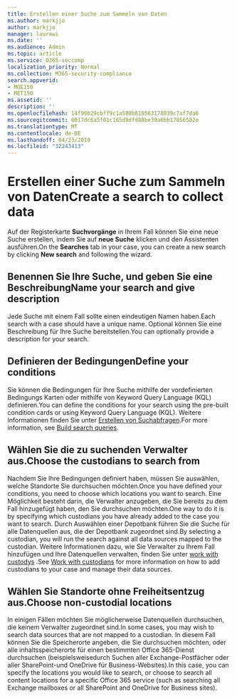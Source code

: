 ```yaml
---
title: Erstellen einer Suche zum Sammeln von Daten
ms.author: markjjo
author: markjjo
manager: laurawi
ms.date: ''
ms.audience: Admin
ms.topic: article
ms.service: O365-seccomp
localization_priority: Normal
ms.collection: M365-security-compliance
search.appverid:
- MOE150
- MET150
ms.assetid: ''
description: ''
ms.openlocfilehash: 14f90b29cbff9c1a588b816563178039c7af7da6
ms.sourcegitcommit: 0017dc6a5f81c165d9dfd88be39a6bb17856582e
ms.translationtype: MT
ms.contentlocale: de-DE
ms.lasthandoff: 04/23/2019
ms.locfileid: "32243413"
---
```

# <a name="create-a-search-to-collect-data"></a><span data-ttu-id="4404e-102">Erstellen einer Suche zum Sammeln von Daten</span><span class="sxs-lookup"><span data-stu-id="4404e-102">Create a search to collect data</span></span>

<span data-ttu-id="4404e-103">Auf der Registerkarte **Suchvorgänge** in Ihrem Fall können Sie eine neue Suche erstellen, indem Sie auf **neue Suche** klicken und den Assistenten ausführen.</span><span class="sxs-lookup"><span data-stu-id="4404e-103">On the **Searches** tab in your case, you can create a new search by clicking **New search** and following the wizard.</span></span>

## <a name="name-your-search-and-give-description"></a><span data-ttu-id="4404e-104">Benennen Sie Ihre Suche, und geben Sie eine Beschreibung</span><span class="sxs-lookup"><span data-stu-id="4404e-104">Name your search and give description</span></span>

<span data-ttu-id="4404e-105">Jede Suche mit einem Fall sollte einen eindeutigen Namen haben.</span><span class="sxs-lookup"><span data-stu-id="4404e-105">Each search with a case should have a unique name.</span></span> <span data-ttu-id="4404e-106">Optional können Sie eine Beschreibung für Ihre Suche bereitstellen.</span><span class="sxs-lookup"><span data-stu-id="4404e-106">You can optionally provide a description for your search.</span></span> 

## <a name="define-your-conditions"></a><span data-ttu-id="4404e-107">Definieren der Bedingungen</span><span class="sxs-lookup"><span data-stu-id="4404e-107">Define your conditions</span></span>

<span data-ttu-id="4404e-108">Sie können die Bedingungen für Ihre Suche mithilfe der vordefinierten Bedingungs Karten oder mithilfe von Keyword Query Language (KQL) definieren.</span><span class="sxs-lookup"><span data-stu-id="4404e-108">You can define the conditions for your search using the pre-built condition cards or using Keyword Query Language (KQL).</span></span> <span data-ttu-id="4404e-109">Weitere Informationen finden Sie unter [Erstellen von Suchabfragen](building-search-queries.md).</span><span class="sxs-lookup"><span data-stu-id="4404e-109">For more information, see [Build search queries](building-search-queries.md).</span></span>

## <a name="choose-the-custodians-to-search-from"></a><span data-ttu-id="4404e-110">Wählen Sie die zu suchenden Verwalter aus.</span><span class="sxs-lookup"><span data-stu-id="4404e-110">Choose the custodians to search from</span></span>

<span data-ttu-id="4404e-111">Nachdem Sie Ihre Bedingungen definiert haben, müssen Sie auswählen, welche Standorte Sie durchsuchen möchten.</span><span class="sxs-lookup"><span data-stu-id="4404e-111">Once you have defined your conditions, you need to choose which locations you want to search.</span></span> <span data-ttu-id="4404e-112">Eine Möglichkeit besteht darin, die Verwalter anzugeben, die Sie bereits zu dem Fall hinzugefügt haben, den Sie durchsuchen möchten.</span><span class="sxs-lookup"><span data-stu-id="4404e-112">One way to do it is by specifying which custodians you have already added to the case you want to search.</span></span> <span data-ttu-id="4404e-113">Durch Auswählen einer Depotbank führen Sie die Suche für alle Datenquellen aus, die der Depotbank zugeordnet sind.</span><span class="sxs-lookup"><span data-stu-id="4404e-113">By selecting a custodian, you will run the search against all data sources mapped to the custodian.</span></span> <span data-ttu-id="4404e-114">Weitere Informationen dazu, wie Sie Verwalter zu Ihrem Fall hinzufügen und Ihre Datenquellen verwalten, finden Sie unter [work with custodys](managing-custodians.md) .</span><span class="sxs-lookup"><span data-stu-id="4404e-114">See [Work with custodians](managing-custodians.md) for more information on how to add custodians to your case and manage their data sources.</span></span>

## <a name="choose-non-custodial-locations"></a><span data-ttu-id="4404e-115">Wählen Sie Standorte ohne Freiheitsentzug aus.</span><span class="sxs-lookup"><span data-stu-id="4404e-115">Choose non-custodial locations</span></span>

<span data-ttu-id="4404e-116">In einigen Fällen möchten Sie möglicherweise Datenquellen durchsuchen, die keinem Verwalter zugeordnet sind.</span><span class="sxs-lookup"><span data-stu-id="4404e-116">In some cases, you may wish to search data sources that are not mapped to a custodian.</span></span> <span data-ttu-id="4404e-117">In diesem Fall können Sie die Speicherorte angeben, die Sie durchsuchen möchten, oder alle inhaltsspeicherorte für einen bestimmten Office 365-Dienst durchsuchen (beispielsweisedurch Suchen aller Exchange-Postfächer oder aller SharePoint-und OneDrive für Business-Websites).</span><span class="sxs-lookup"><span data-stu-id="4404e-117">In this case, you can specify the locations you would like to search, or choose to search all content locations for a specific Office 365 service (such as searching all Exchange mailboxes or all SharePoint and OneDrive for Business sites).</span></span>
